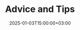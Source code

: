 ---
weight: 1000
title: "Advice and Tips"
description: "Advice and Tips at Business Schools Jobs"
icon: tab
date: 2025-01-03T15:00:00+03:00
draft: false
images: []
---